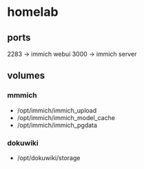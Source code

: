 # homelab

## ports

2283 -> immich webui
3000 -> immich server 


## volumes

### mmmich
- /opt/immich/immich_upload
- /opt/immich/immich_model_cache
- /opt/immich/immich_pgdata

### dokuwiki
- /opt/dokuwiki/storage
